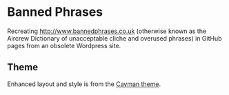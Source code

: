 # Banned Phrases
Recreating http://www.bannedphrases.co.uk (otherwise known as the Aircrew Dictionary of unacceptable cliche and overused phrases) in GitHub pages from an obsolete Wordpress site.

## Theme
Enhanced layout and style is from the [Cayman theme](https://github.com/pages-themes/cayman).
